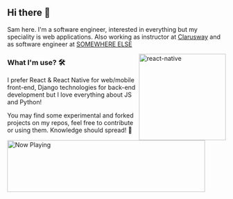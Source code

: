 ## Hi there 👋
Sam here. I'm a software engineer, interested in everything but my speciality is web applications. Also working as instructor at [Clarusway](https://clarusway.com/) and as software engineer at [SOMEWHERE ELSE](https://somewhere.com/) 

<img src="https://media.giphy.com/media/kgUkCLMu3xhw1T6txv/giphy.gif" alt="react-native" width=200 height=200 align="right">

### What I'm use? 🛠  
I prefer React & React Native for web/mobile front-end, Django technologies for back-end development but I love everything about JS and Python!
<br/> 

You may find some experimental and forked projects on my repos, feel free to contribute or using them.
Knowledge should spread! 💪

<a href="https://spotify-snippet.vercel.app/whatiamlistening?open">
    <img src="https://spotify-snippet.vercel.app/whatiamlistening" width="456" height="120" alt="Now Playing">
</a>

<a href="https://twitter.com/waltercw" target="_blank">
    <img src="https://img.shields.io/badge/%20-tw
